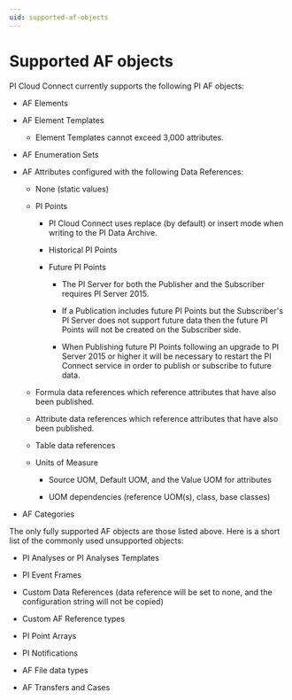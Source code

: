 ```yaml
---
uid: supported-af-objects
---
```


# Supported AF objects

PI Cloud Connect currently supports the following PI AF objects:

- AF Elements

- AF Element Templates

  - Element Templates cannot exceed 3,000 attributes.

- AF Enumeration Sets

- AF Attributes configured with the following Data References:

  - None (static values)

  - PI Points

    - PI Cloud Connect uses replace (by default) or insert mode when writing to the PI Data Archive.

    - Historical PI Points

    - Future PI Points

      - The PI Server for both the Publisher and the Subscriber requires PI Server 2015.

      - If a Publication includes future PI Points but the Subscriber's PI Server does not support future data then the future PI Points will not be created on the Subscriber side.

      - When Publishing future PI Points following an upgrade to PI Server 2015 or higher it will be necessary to restart the PI Connect service in order to publish or subscribe to future data.

  - Formula data references which reference attributes that have also been published.

  - Attribute data references which reference attributes that have also been published.

  - Table data references

  - Units of Measure

    - Source UOM, Default UOM, and the Value UOM for attributes

    - UOM dependencies (reference UOM(s), class, base classes)

- AF Categories

The only fully supported AF objects are those listed above. Here is a short list of the commonly used unsupported objects:

- PI Analyses or PI Analyses Templates

- PI Event Frames

- Custom Data References (data reference will be set to none, and the configuration string will not be copied)

- Custom AF Reference types

- PI Point Arrays

- PI Notifications

- AF File data types

- AF Transfers and Cases
